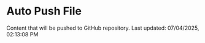 # Auto Push File

Content that will be pushed to GitHub repository.
Last updated: 07/04/2025, 02:13:08 PM